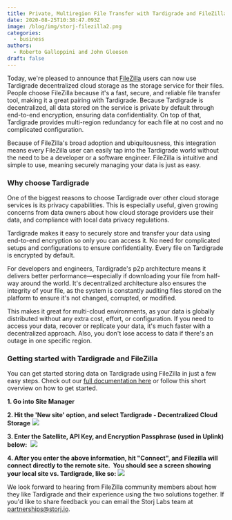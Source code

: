 ```yaml
---
title: Private, Multiregion File Transfer with Tardigrade and FileZilla
date: 2020-08-25T10:38:47.093Z
image: /blog/img/storj-filezilla2.png
categories:
  - business
authors:
  - Roberto Galloppini and John Gleeson
draft: false
---
```

Today, we're pleased to announce that [FileZilla](https://tardigrade.io/connectors/filezilla/) users can now use Tardigrade decentralized cloud storage as the storage service for their files. People choose FileZilla because it's a fast, secure, and reliable file transfer tool, making it a great pairing with Tardigrade. Because Tardigrade is decentralized, all data stored on the service is private by default through end-to-end encryption, ensuring data confidentiality. On top of that, Tardigrade provides multi-region redundancy for each file at no cost and no complicated configuration.

Because of FileZilla's broad adoption and ubiquitousness, this integration means every FileZilla user can easily tap into the Tardigrade world without the need to be a developer or a software engineer. FileZilla is intuitive and simple to use, meaning securely managing your data is just as easy.

### Why choose Tardigrade

One of the biggest reasons to choose Tardigrade over other cloud storage services is its privacy capabilities. This is especially useful, given growing concerns from data owners about how cloud storage providers use their data, and compliance with local data privacy regulations.

Tardigrade makes it easy to securely store and transfer your data using end-to-end encryption so only you can access it. No need for complicated setups and configurations to ensure confidentiality. Every file on Tardigrade is encrypted by default.

For developers and engineers, Tardigrade's p2p architecture means it delivers better performance—especially if downloading your file from half-way around the world. It's decentralized architecture also ensures the integrity of your file, as the system is constantly auditing files stored on the platform to ensure it's not changed, corrupted, or modified.

This makes it great for multi-cloud environments, as your data is globally distributed without any extra cost, effort, or configuration. If you need to access your data, recover or replicate your data, it's much faster with a decentralized approach. Also, you don't lose access to data if there's an outage in one specific region.

### Getting started with Tardigrade and FileZilla

You can get started storing data on Tardigrade using FileZilla in just a few easy steps. Check out our [full documentation here](https://tardigrade.io/connectors/filezilla/) or follow this short overview on how to get started.

**1.  Go into Site Manager**

**2.  Hit the 'New site' option, and select Tardigrade - Decentralized Cloud Storage**
![](/blog/img/filezilla-image1.png)

**3.  Enter the Satellite, API Key, and Encryption Passphrase (used in Uplink) below:** 
![](/blog/img/filezilla-image2.png)

**4.  After you enter the above information, hit "Connect", and Filezilla will connect directly to the remote site.  You should see a screen showing your local site vs. Tardigrade, like so:**
![](/blog/img/filezilla-image3.png)

We look forward to hearing from FileZilla community members about how they like Tardigrade and their experience using the two solutions together. If you'd like to share feedback you can email the Storj Labs team at [partnerships@storj.io](mailto:partnerships@storj.io).